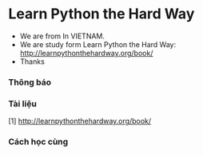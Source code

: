 Learn Python the Hard Way
====================

- We are from In VIETNAM. 
- We are study form Learn Python the Hard Way: http://learnpythonthehardway.org/book/
- Thanks 

### Thông báo
### Tài liệu
[1] http://learnpythonthehardway.org/book/
### Cách học cùng
